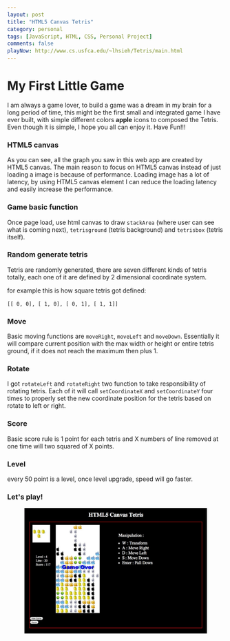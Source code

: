 ```yaml
---
layout: post
title: "HTML5 Canvas Tetris"
category: personal
tags: [JavaScript, HTML, CSS, Personal Project]
comments: false
playNow: http://www.cs.usfca.edu/~lhsieh/Tetris/main.html
---
```


# My First Little Game

I am always a game lover, to build a game was a dream in my brain for a long period of time, this might be the first small and integrated game I have ever built, with simple different colors **apple** icons to composed the Tetris. Even though it is simple, I hope you all can enjoy it. Have Fun!!!

### HTML5 canvas

As you can see, all the graph you saw in this web app are created by HTML5 canvas. The main reason to focus on HTML5 canvas instead of just loading a image is because of performance. Loading image has a lot of latency, by using HTML5 canvas element I can reduce the loading latency and easily increase the performance.

### Game basic function

Once page load, use html canvas to draw `stackArea` (where user can see what is coming next), `tetrisground` (tetris background) and `tetrisbox` (tetris itself).

### Random generate tetris

Tetris are randomly generated, there are seven different kinds of tetris totally, each one of it are defined by 2 dimensional coordinate system.

for example this is how square tetris got defined:

```
[[ 0, 0], [ 1, 0], [ 0, 1], [ 1, 1]]
```

### Move

Basic moving functions are `moveRight`, `moveLeft` and `moveDown`. Essentially it will compare current position with the max width or height or entire tetris ground, if it does not reach the maximum then plus 1.

### Rotate

I got `rotateLeft` and `rotateRight` two function to take responsibility of rotating tetris. Each of it will call `setCoordinateX` and `setCoordinateY` four times to properly set the new coordinate position for the tetris based on rotate to left or right.

### Score

Basic score rule is 1 point for each tetris and X numbers of line removed at one time will two squared of X points.

### Level

every 50 point is a level, once level upgrade, speed will go faster.

### Let's play!

<figure>
  <a href="/images/Tetris-1.jpg"><img src="/images/Tetris-1.jpg"></a>
</figure>